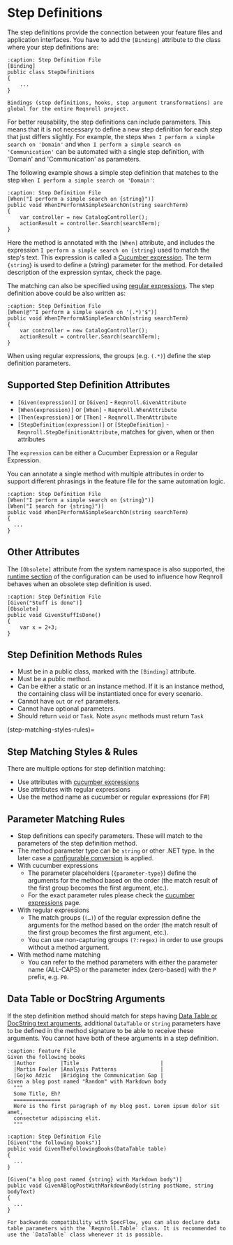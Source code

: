 # Step Definitions

The step definitions provide the connection between your feature files and application interfaces. You have to add the `[Binding]` attribute to the class where your step definitions are:

```{code-block} csharp
:caption: Step Definition File
[Binding]
public class StepDefinitions
{
	...
}
```

```{note}
Bindings (step definitions, hooks, step argument transformations) are global for the entire Reqnroll project.
```

For better reusability, the step definitions can include parameters. This means that it is not necessary to define a new step definition for each step that just differs slightly. For example, the steps `When I perform a simple search on 'Domain'` and `When I perform a simple search on 'Communication'` can be automated with a single step definition, with 'Domain' and 'Communication' as parameters.  

The following example shows a simple step definition that matches to the step `When I perform a simple search on 'Domain'`:

```{code-block} csharp
:caption: Step Definition File
[When("I perform a simple search on {string}")]
public void WhenIPerformASimpleSearchOn(string searchTerm)
{
    var controller = new CatalogController();
    actionResult = controller.Search(searchTerm);
}
```

Here the method is annotated with the `[When]` attribute, and includes the expression `I perform a simple search on {string}` used to match the step's text. This expression is called a [Cucumber expression](cucumber-expressions). The term `{string}` is used to define a (string) parameter for the method. For detailed description of the expression syntax, check the [](cucumber-expressions) page.

The matching can also be specified using [regular expressions](https://docs.microsoft.com/en-us/dotnet/standard/base-types/regular-expressions). The step definition above could be also written as:

```{code-block} csharp
:caption: Step Definition File
[When(@"^I perform a simple search on '(.*)'$")]
public void WhenIPerformASimpleSearchOn(string searchTerm)
{
    var controller = new CatalogController();
    actionResult = controller.Search(searchTerm);
}
```

When using regular expressions, the groups (e.g. `(.*)`) define the step definition parameters.

## Supported Step Definition Attributes

* `[Given(expression)]` or `[Given]` - `Reqnroll.GivenAttribute`
* `[When(expression)]` or `[When]` - `Reqnroll.WhenAttribute`
* `[Then(expression)]` or `[Then]` - `Reqnroll.ThenAttribute`
* `[StepDefinition(expression)]` or `[StepDefinition]` - `Reqnroll.StepDefinitionAttribute`, matches for given, when or then attributes

The `expression` can be either a Cucumber Expression or a Regular Expression. 

You can annotate a single method with multiple attributes in order to support different phrasings in the feature file for the same automation logic.

```{code-block} csharp
:caption: Step Definition File
[When("I perform a simple search on {string}")]
[When("I search for {string}")]
public void WhenIPerformASimpleSearchOn(string searchTerm)
{
  ...
}
```

## Other Attributes

The `[Obsolete]` attribute from the system namespace is also supported, the [runtime section](../installation/configuration.md#runtime) of the configuration can be used to influence how Reqnroll behaves when an obsolete step definition is used.

```{code-block} csharp
:caption: Step Definition File
[Given("Stuff is done")]
[Obsolete]
public void GivenStuffIsDone()
{
    var x = 2+3;
}
```


## Step Definition Methods Rules

* Must be in a public class, marked with the `[Binding]` attribute.
* Must be a public method.
* Can be either a static or an instance method. If it is an instance method, the containing class will be instantiated once for every scenario.
* Cannot have `out` or `ref` parameters.
* Cannot have optional parameters.
* Should return `void` or `Task`. Note `async` methods must return `Task`

(step-matching-styles-rules)=
## Step Matching Styles & Rules

There are multiple options for step definition matching:

* Use attributes with [cucumber expressions](cucumber-expressions)
* Use attributes with regular expressions
* Use the method name as cucumber or regular expressions (for F#)

## Parameter Matching Rules

* Step definitions can specify parameters. These will match to the parameters of the step definition method.
* The method parameter type can be `string` or other .NET type. In the later case a [configurable conversion](step-argument-conversions) is applied.
* With cucumber expressions
  * The parameter placeholders (`{parameter-type}`) define the arguments for the method based on the order (the match result of the first group becomes the first argument, etc.).
  * For the exact parameter rules please check the [cucumber expressions](cucumber-expressions) page.
* With regular expressions
  * The match groups (`(…)`) of the regular expression define the arguments for the method based on the order (the match result of the first group becomes the first argument, etc.).
  * You can use non-capturing groups `(?:regex)` in order to use groups without a method argument.
* With method name matching
  * You can refer to the method parameters with either the parameter name (ALL-CAPS) or the parameter index (zero-based) with the `P` prefix, e.g. `P0`.

## Data Table or DocString Arguments

If the step definition method should match for steps having [Data Table or DocString text arguments](../gherkin/gherkin-reference), additional `DataTable` or `string` parameters have to be defined in the method signature to be able to receive these arguments. You cannot have both of these arguments in a step definition.

```{code-block} gherkin
:caption: Feature File
Given the following books
  |Author        |Title                          |
  |Martin Fowler |Analysis Patterns              |
  |Gojko Adzic   |Bridging the Communication Gap |
Given a blog post named "Random" with Markdown body
  """
  Some Title, Eh?
  ===============
  Here is the first paragraph of my blog post. Lorem ipsum dolor sit amet,
  consectetur adipiscing elit.
  """
```

```{code-block} csharp
:caption: Step Definition File
[Given("the following books")]
public void GivenTheFollowingBooks(DataTable table)
{
  ...
}

[Given("a blog post named {string} with Markdown body")]
public void GivenABlogPostWithMarkdownBody(string postName, string bodyText)
{
  ...
}
```

```{note}
For backwards compatibility with SpecFlow, you can also declare data table parameters with the `Reqnroll.Table` class. It is recommended to use the `DataTable` class whenever it is possible.
```
